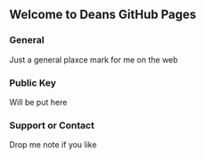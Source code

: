 ## Welcome to Deans GitHub Pages


### General

Just a general plaxce mark for me on the web

### Public Key

Will be put here 



### Support or Contact

Drop me note if you like 
